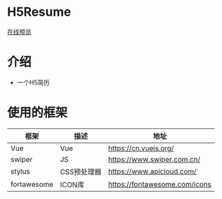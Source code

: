 # H5Resume
<a href="https://lidexun.gitee.io/h5resume/" target="_blank">在线预览</a>

# 介绍
- 一个H5简历

# 使用的框架
|框架|描述|地址
|---|---|---|
|Vue|Vue|  https://cn.vuejs.org/|
|swiper|JS|  https://www.swiper.com.cn/
|stylus|CSS预处理器| https://www.apicloud.com/
|fortawesome|ICON库|  https://fontawesome.com/icons
